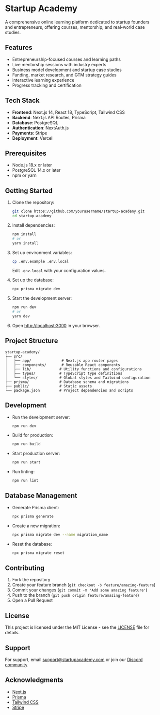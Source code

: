 # Startup Academy

A comprehensive online learning platform dedicated to startup founders and entrepreneurs, offering courses, mentorship, and real-world case studies.

## Features

- Entrepreneurship-focused courses and learning paths
- Live mentorship sessions with industry experts
- Business model development and startup case studies
- Funding, market research, and GTM strategy guides
- Interactive learning experience
- Progress tracking and certification

## Tech Stack

- **Frontend**: Next.js 14, React 18, TypeScript, Tailwind CSS
- **Backend**: Next.js API Routes, Prisma
- **Database**: PostgreSQL
- **Authentication**: NextAuth.js
- **Payments**: Stripe
- **Deployment**: Vercel

## Prerequisites

- Node.js 18.x or later
- PostgreSQL 14.x or later
- npm or yarn

## Getting Started

1. Clone the repository:
   ```bash
   git clone https://github.com/yourusername/startup-academy.git
   cd startup-academy
   ```

2. Install dependencies:
   ```bash
   npm install
   # or
   yarn install
   ```

3. Set up environment variables:
   ```bash
   cp .env.example .env.local
   ```
   Edit `.env.local` with your configuration values.

4. Set up the database:
   ```bash
   npx prisma migrate dev
   ```

5. Start the development server:
   ```bash
   npm run dev
   # or
   yarn dev
   ```

6. Open [http://localhost:3000](http://localhost:3000) in your browser.

## Project Structure

```
startup-academy/
├── src/
│   ├── app/              # Next.js app router pages
│   ├── components/       # Reusable React components
│   ├── lib/             # Utility functions and configurations
│   ├── types/           # TypeScript type definitions
│   └── styles/          # Global styles and Tailwind configuration
├── prisma/              # Database schema and migrations
├── public/              # Static assets
└── package.json         # Project dependencies and scripts
```

## Development

- Run the development server:
  ```bash
  npm run dev
  ```

- Build for production:
  ```bash
  npm run build
  ```

- Start production server:
  ```bash
  npm run start
  ```

- Run linting:
  ```bash
  npm run lint
  ```

## Database Management

- Generate Prisma client:
  ```bash
  npx prisma generate
  ```

- Create a new migration:
  ```bash
  npx prisma migrate dev --name migration_name
  ```

- Reset the database:
  ```bash
  npx prisma migrate reset
  ```

## Contributing

1. Fork the repository
2. Create your feature branch (`git checkout -b feature/amazing-feature`)
3. Commit your changes (`git commit -m 'Add some amazing feature'`)
4. Push to the branch (`git push origin feature/amazing-feature`)
5. Open a Pull Request

## License

This project is licensed under the MIT License - see the [LICENSE](LICENSE) file for details.

## Support

For support, email support@startupacademy.com or join our [Discord community](https://discord.gg/startupacademy).

## Acknowledgments

- [Next.js](https://nextjs.org/)
- [Prisma](https://www.prisma.io/)
- [Tailwind CSS](https://tailwindcss.com/)
- [Stripe](https://stripe.com/)
